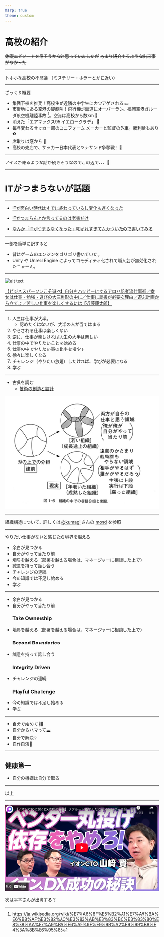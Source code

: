 ```yaml
---
marp: true
theme: custom
---
```


# 高校の紹介

~~休暇エピソードを話そうかなと思っていましたが~~
~~あまり紹介するような出来事がなかった~~


---

トホホな高校の不思議
（ミステリー・ホラーとかに近い）

---

ざっくり概要

- 集団下校を推奨！高校生が近隣の中学生にカツアゲされる 💴
- 市街地にある空港の醍醐味！飛行機が車道にオーバーラン。福岡空港ガルーダ航空機離陸事故 [^1]。空港は高校から数km 🛬
- 消えた「エアマックス95 イエローグラデ」 👟
- 毎年変わるサッカー部のユニフォーム メーカーと監督の外車。勝利給もあり ⚽️
- 席取りは窓から 🚃
- 高校の売店で、サッカー日本代表とツナサンド争奪戦！🥐

[^1]: https://ja.wikipedia.org/wiki/%E7%A6%8F%E5%B2%A1%E7%A9%BA%E6%B8%AF%E3%82%AC%E3%83%AB%E3%83%BC%E3%83%80%E8%88%AA%E7%A9%BA%E6%A9%9F%E9%9B%A2%E9%99%B8%E4%BA%8B%E6%95%85

---

アイスが凍るような話が続きそうなのでこの辺で、、、🍨

---

# ITがつまらないが話題

---

- [ITが面白い時代はすでに終わっているし変化も遅くなった](https://nowokay.hatenablog.com/entry/2024/08/21/002459)

- [ITがつまらんとか言ってるのは老害だけ](https://blog.satotaichi.info/Only_old_fossils_say_IT_is_boring/)

- [なんか「ITがつまらなくなった」叩かれすぎてムカついたので書いてみる](https://anond.hatelabo.jp/20240818145106)

---

一部を簡単に訳すると

- 昔はゲームのエンジンをゴリゴリ書いていた。
- Unity や Unreal Engine によってコモディティ化されて職人芸が無効化されたニャーん。

---

![alt text](./image-a.png)

[【ビジネスパーソンこそ遊べ】自分をハッピーにするアロハ記者流仕事術／幸せは仕事・勉強・遊びの大三角形の中に／仕事に読書が必要な理由／遊ぶ計画から立てよ／苦しい仕事を楽しくするには【近藤康太郎】](https://youtu.be/R6R3On17as4?feature=shared)

---

1. 人生は仕事が大半。
    - 認めたくはないが、大半の人が当てはまる
1. やらされる仕事は楽しくない
1. 逆に、仕事が楽しければ人生の大半は楽しい
1. 仕事の中でやりたいことを始める
1. 仕事の中でやりたい事の比率を増やす
1. 徐々に楽しくなる
1. チャレンジ（やりたい放題）したければ、学びが必要になる
1. 学ぶ

---

- 古典を読む
    - [技術の創造と設計](https://amzn.asia/d/fzFVqNi)

![alt text](./image-b.png)

---

組織構造について、詳しくは [@kumagi](https://twitter.com/kumagi?ref_src=twsrc%5Egoogle%7Ctwcamp%5Eserp%7Ctwgr%5Eauthor) さんの [mond](https://mond.how/ja/topics/5i49gd7avszd8zd/drq1j9na68nz8kp) を参照

---

やりたい仕事がないと感じたら境界を越える

- 余白が見つかる
- 自分がやって当たり前
- 境界を越える（部署を越える場合は、マネージャーに相談した上で）
- 誠意を持って話し合う
- チャレンジの連続
- 今の知識では不足し始める
- 学ぶ

---

<!--
_backgroundColor: #f04600
-->

- 余白が見つかる
- 自分がやって当たり前
    ### Take Ownership
- 境界を越える（部署を越える場合は、マネージャーに相談した上で）
    ### Beyond Boundaries
- 誠意を持って話し合う
    ### Integrity Driven
- チャレンジの連続
    ### Playful Challenge
- 今の知識では不足し始める
- 学ぶ

---

- 自分で始めて🏃‍♀️
- 自分からハマって🕳️
- 自分で解決💡
- 自作自演🤭

---

## 健康第一

- 自分の機嫌は自分で取る

---

以上

---

![alt text](image.png)

次は平本さんが出演する？
